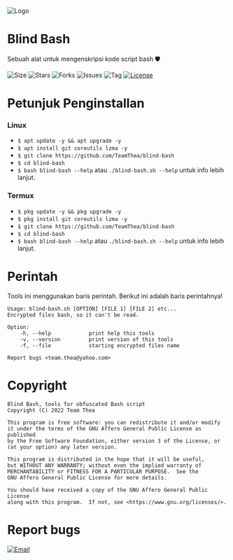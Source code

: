 ![Logo](https://raw.githubusercontent.com/TeamThea/blind-bash/master/images/logo.png)

# Blind Bash
Sebuah alat untuk mengenskripsi kode script bash 🛡️

![Size](https://img.shields.io/github/languages/code-size/TeamThea/blind-bash?label=Blind%20Bash&style=flat-square&logo=github)
![Stars](https://img.shields.io/github/stars/TeamThea/blind-bash?label=Star&style=flat-square&color=red)
![Forks](https://img.shields.io/github/forks/TeamThea/blind-bash?label=Fork&style=flat-square&color=orange)
![Issues](https://img.shields.io/github/issues/TeamThea/blind-bash?label=Issue&style=flat-square&color=blueviolet)
![Tag](https://img.shields.io/github/tag/TeamThea/blind-bash?label=Tags&style=flat-square&color=green)
[![License](https://img.shields.io/github/license/TeamThea/blind-bash?label=License&logo=gnu&style=flat-square)](https://www.gnu.org/licenses/agpl-3.0.html)

# Petunjuk Penginstallan
### Linux
* `$ apt update -y && apt upgrade -y`
* `$ apt install git coreutils lzma -y`
* `$ git clone https://github.com/TeamThea/blind-bash`
* `$ cd blind-bash`
* `$ bash blind-bash --help` atau `./blind-bash.sh --help` untuk info lebih lanjut.

### Termux
* `$ pkg update -y && pkg upgrade -y`
* `$ pkg install git coreutils lzma -y`
* `$ git clone https://github.com/TeamThea/blind-bash`
* `$ cd blind-bash`
* `$ bash blind-bash --help` atau `./blind-bash.sh --help` untuk info lebih lanjut.

# Perintah
Tools ini menggunakan baris perintah. Berikut ini adalah baris perintahnya!
```shell
Usage: blind-bash.sh [OPTION] [FILE 1] [FILE 2] etc...
Encrypted files bash, so it can't be read.

Option:
    -h, --help            print help this tools
    -v, --version         print version of this tools
    -f, --file            starting encrypted files name

Report bugs <team.thea@yahoo.com>
```

# Copyright
```text
Blind Bash, tools for obfuscated Bash script
Copyright (C) 2022 Team Thea

This program is free software: you can redistribute it and/or modify
it under the terms of the GNU Affero General Public License as published
by the Free Software Foundation, either version 3 of the License, or
(at your option) any later version.

This program is distributed in the hope that it will be useful,
but WITHOUT ANY WARRANTY; without even the implied warranty of
MERCHANTABILITY or FITNESS FOR A PARTICULAR PURPOSE.  See the
GNU Affero General Public License for more details.

You should have received a copy of the GNU Affero General Public License
along with this program.  If not, see <https://www.gnu.org/licenses/>.
```

# Report bugs
[![Email](https://img.shields.io/badge/Yahoo%20Mail-grey?style=plastic&color=202a33&logo=yahoo&logoColor=blueviolet)](mailto:team.thea@yahoo.com)
